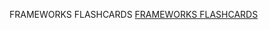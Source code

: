 FRAMEWORKS FLASHCARDS
[FRAMEWORKS FLASHCARDS](https://quizlet.com/927458923/frameworks-flash-cards/?)
